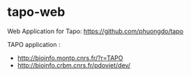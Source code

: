# tapo-web

Web Application for Tapo:  https://github.com/phuongdo/tapo

TAPO application :
* http://bioinfo.montp.cnrs.fr/?r=TAPO
* http://bioinfo.crbm.cnrs.fr/pdoviet/dev/
